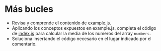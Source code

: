 # Más bucles

* Revisa y comprende el contenido de [example.js](example.js).
* Aplicando los conceptos expuestos en example.js, completa el código de [index.js](index.js) para calcular la media de los numeros del array ```numbers```.
* Soluciona insertando el código necesario en el lugar indicado por el comentario.